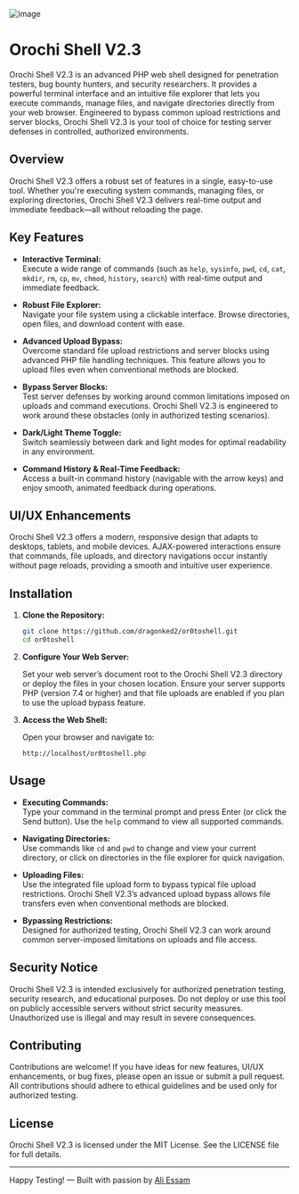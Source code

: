 
![image](https://github.com/user-attachments/assets/df8538d3-d6a0-45e0-8a46-77f71353cb66)


# Orochi Shell V2.3

Orochi Shell V2.3 is an advanced PHP web shell designed for penetration testers, bug bounty hunters, and security researchers. It provides a powerful terminal interface and an intuitive file explorer that lets you execute commands, manage files, and navigate directories directly from your web browser. Engineered to bypass common upload restrictions and server blocks, Orochi Shell V2.3 is your tool of choice for testing server defenses in controlled, authorized environments.

## Overview

Orochi Shell V2.3 offers a robust set of features in a single, easy-to-use tool. Whether you're executing system commands, managing files, or exploring directories, Orochi Shell V2.3 delivers real-time output and immediate feedback—all without reloading the page.

## Key Features

- **Interactive Terminal:**  
  Execute a wide range of commands (such as `help`, `sysinfo`, `pwd`, `cd`, `cat`, `mkdir`, `rm`, `cp`, `mv`, `chmod`, `history`, `search`) with real-time output and immediate feedback.

- **Robust File Explorer:**  
  Navigate your file system using a clickable interface. Browse directories, open files, and download content with ease.

- **Advanced Upload Bypass:**  
  Overcome standard file upload restrictions and server blocks using advanced PHP file handling techniques. This feature allows you to upload files even when conventional methods are blocked.

- **Bypass Server Blocks:**  
  Test server defenses by working around common limitations imposed on uploads and command executions. Orochi Shell V2.3 is engineered to work around these obstacles (only in authorized testing scenarios).

- **Dark/Light Theme Toggle:**  
  Switch seamlessly between dark and light modes for optimal readability in any environment.

- **Command History & Real-Time Feedback:**  
  Access a built-in command history (navigable with the arrow keys) and enjoy smooth, animated feedback during operations.

## UI/UX Enhancements

Orochi Shell V2.3 offers a modern, responsive design that adapts to desktops, tablets, and mobile devices. AJAX-powered interactions ensure that commands, file uploads, and directory navigations occur instantly without page reloads, providing a smooth and intuitive user experience.

## Installation

1. **Clone the Repository:**

   ```bash
   git clone https://github.com/dragonked2/or0toshell.git
   cd or0toshell
   ```

2. **Configure Your Web Server:**

   Set your web server’s document root to the Orochi Shell V2.3 directory or deploy the files in your chosen location. Ensure your server supports PHP (version 7.4 or higher) and that file uploads are enabled if you plan to use the upload bypass feature.

3. **Access the Web Shell:**

   Open your browser and navigate to:

   ```
   http://localhost/or0toshell.php
   ```

## Usage

- **Executing Commands:**  
  Type your command in the terminal prompt and press Enter (or click the Send button). Use the `help` command to view all supported commands.

- **Navigating Directories:**  
  Use commands like `cd` and `pwd` to change and view your current directory, or click on directories in the file explorer for quick navigation.

- **Uploading Files:**  
  Use the integrated file upload form to bypass typical file upload restrictions. Orochi Shell V2.3’s advanced upload bypass allows file transfers even when conventional methods are blocked.

- **Bypassing Restrictions:**  
  Designed for authorized testing, Orochi Shell V2.3 can work around common server-imposed limitations on uploads and file access.

## Security Notice

Orochi Shell V2.3 is intended exclusively for authorized penetration testing, security research, and educational purposes. Do not deploy or use this tool on publicly accessible servers without strict security measures. Unauthorized use is illegal and may result in severe consequences.

## Contributing

Contributions are welcome! If you have ideas for new features, UI/UX enhancements, or bug fixes, please open an issue or submit a pull request. All contributions should adhere to ethical guidelines and be used only for authorized testing.

## License

Orochi Shell V2.3 is licensed under the MIT License. See the LICENSE file for full details.

---

Happy Testing! — Built with passion by [Ali Essam](https://www.linkedin.com/in/dragonked2)
```


